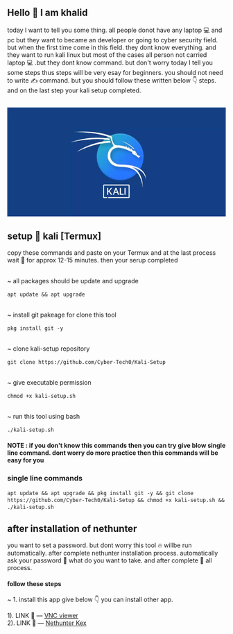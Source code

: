 ## Hello 👋 I am khalid
today I want to tell you some thing. all people donot have any laptop 💻 and pc but they want to became an developer or going to cyber security field. but when the first time come in this field. they dont know everything. and they want to run kali linux but most of the cases all person not carried laptop 💻 .but they dont know command. but don't worry today I tell you some steps thus steps will be very esay for beginners. you should not need to write ✍️ command. but you should follow these written below 👇 steps. and on the last step your kali setup completed.

<br>
<img src="logo.jpeg"></img>
<br>

## setup 📐 kali [Termux]
copy these commands and paste on your Termux and at the last process wait 🫸 for approx 12-15 minutes. then your serup completed

</br>~ all packages should be update and upgrade
```
apt update && apt upgrade 
```
</br>~ install git pakeage for clone this tool
```
pkg install git -y
```
</br>~ clone kali-setup repository 
```
git clone https://github.com/Cyber-Tech0/Kali-Setup
```
<br>~ give executable permission 
```
chmod +x kali-setup.sh
```
<br>~ run this tool using bash
```
./kali-setup.sh
```
#### NOTE : if you don't know this commands then you can try give blow single line command. dont worry do more practice then this commands will be easy for you

### single line commands
```
apt update && apt upgrade && pkg install git -y && git clone https://github.com/Cyber-Tech0/Kali-Setup && chmod +x kali-setup.sh && ./kali-setup.sh
```

## after installation of nethunter 
you want to set a password. but dont worry this tool 🔥 willbe run automatically. after complete nethunter installation process. automatically ask your password 🔑 what do you want to take. and after complete 💯 all process. 

#### follow these steps
~ 1. install this app give below 👇 you can install other app. <br>

1). LINK 🔗 — <a href="https://play.google.com/store/apps/details?id=com.realvnc.viewer.android">VNC viewer</a><br>
2). LINK 🔗 — <a href="https://store.nethunter.com/repo/com.offsec.nethunter.kex_11525001.apk">Nethunter Kex</a><br>
